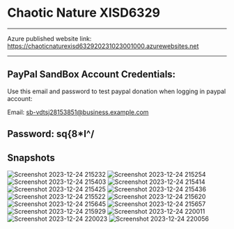 # Chaotic Nature XISD6329
---------------------------------------------
Azure published website link: https://chaoticnaturexisd632920231023001000.azurewebsites.net 

---------------------------------------------
PayPal SandBox Account Credentials:
---------------------------------------------
Use this email and password to test paypal 
donation when logging in paypal account:

Email: sb-vdtsj28153851@business.example.com

Password: sq{8*I^/
---------------------------------------------
Snapshots
---------
![Screenshot 2023-12-24 215232](https://github.com/AaronFourie/The-Health-Foundation-Revamp2/assets/103949239/92e404a2-5a50-44db-84c2-4cc8fc144fc5)
![Screenshot 2023-12-24 215254](https://github.com/AaronFourie/The-Health-Foundation-Revamp2/assets/103949239/bc088478-e29e-48ff-b77d-2fc206eeeae6)
![Screenshot 2023-12-24 215403](https://github.com/AaronFourie/The-Health-Foundation-Revamp2/assets/103949239/317569a1-1062-4cdb-ac80-9d485d1f3268)
![Screenshot 2023-12-24 215414](https://github.com/AaronFourie/The-Health-Foundation-Revamp2/assets/103949239/353b937c-49e4-4d09-a9ae-d7eef2d1d9ed)
![Screenshot 2023-12-24 215425](https://github.com/AaronFourie/The-Health-Foundation-Revamp2/assets/103949239/a8ff6b7f-ee72-434f-843e-3e5a36f41a8b)
![Screenshot 2023-12-24 215436](https://github.com/AaronFourie/The-Health-Foundation-Revamp2/assets/103949239/9b7def72-c141-4713-b021-a24f21f3bfd4)
![Screenshot 2023-12-24 215522](https://github.com/AaronFourie/The-Health-Foundation-Revamp2/assets/103949239/fb51bdbb-38ca-4995-b254-5041e00dc4c2)
![Screenshot 2023-12-24 215620](https://github.com/AaronFourie/The-Health-Foundation-Revamp2/assets/103949239/04cf5479-cc3a-4e42-b589-91ebe88b6c29)
![Screenshot 2023-12-24 215645](https://github.com/AaronFourie/The-Health-Foundation-Revamp2/assets/103949239/f64adcf1-b6d5-4e7b-87ef-5dd1dabb1da5)
![Screenshot 2023-12-24 215657](https://github.com/AaronFourie/The-Health-Foundation-Revamp2/assets/103949239/7f6d815d-4ecc-48f7-93c4-16f5ad51351d)
![Screenshot 2023-12-24 215929](https://github.com/AaronFourie/The-Health-Foundation-Revamp2/assets/103949239/612db7b1-4633-4b38-b552-cbacd77a7dfd)
![Screenshot 2023-12-24 220011](https://github.com/AaronFourie/The-Health-Foundation-Revamp2/assets/103949239/eb74314d-80dd-4a71-8384-950f2787b8ce)
![Screenshot 2023-12-24 220023](https://github.com/AaronFourie/The-Health-Foundation-Revamp2/assets/103949239/5f68ecc0-8ae5-4dc4-b3ae-013a64cfdf59)
![Screenshot 2023-12-24 220056](https://github.com/AaronFourie/The-Health-Foundation-Revamp2/assets/103949239/f1d49560-875b-4e4b-a8b5-b313b449a861)

